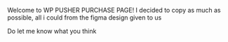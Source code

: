 Welcome to WP PUSHER PURCHASE PAGE!
I decided to copy as much as possible, all i could from the figma design given to us 

Do let me know what you think
